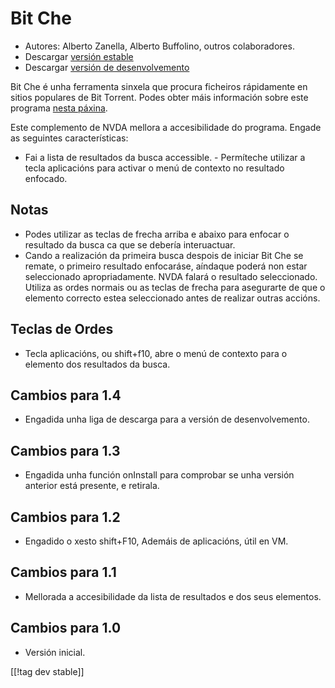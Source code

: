 # Bit Che #
*	 Autores: Alberto Zanella, Alberto Buffolino, outros colaboradores.
*	 Descargar [versión estable][1]
*	 Descargar [versión de desenvolvemento][3]

Bit Che é unha ferramenta sinxela  que procura ficheiros rápidamente en
sitios populares de Bit Torrent.  Podes obter máis información sobre este
programa [nesta páxina][2].

Este complemento de NVDA mellora a accesibilidade do programa. Engade as
seguintes características:

- Fai a lista de resultados da busca accessible.  - Permíteche utilizar a
tecla aplicacións para activar o menú de contexto no resultado enfocado.


## Notas ##
*	 Podes utilizar as teclas de frecha arriba e abaixo para enfocar o
   resultado da busca ca que se debería interuactuar.
*	 Cando a realización da primeira busca despois de iniciar Bit Che se
   remate, o primeiro resultado enfocaráse, aíndaque poderá non estar
   seleccionado apropriadamente. NVDA falará o resultado
   seleccionado. Utiliza as ordes normais ou as teclas de frecha para
   asegurarte de que o elemento correcto estea seleccionado antes de
   realizar outras accións.


## Teclas de Ordes ##
*	Tecla aplicacións, ou shift+f10, abre o menú de contexto para o elemento
  dos resultados da busca.

## Cambios para 1.4 ##
*	 Engadida unha liga de descarga para a versión de desenvolvemento.

## Cambios para 1.3 ##
*	 Engadida unha función onInstall para comprobar se unha versión anterior
   está presente, e retirala.

## Cambios para  1.2 ##
*	 Engadido o xesto shift+F10, Ademáis de aplicacións, útil en VM.

## Cambios para 1.1 ##
*	 Mellorada a accesibilidade da lista de resultados e dos seus elementos.

## Cambios para 1.0 ##
*	 Versión inicial.

[[!tag dev stable]]

[1]: http://addons.nvda-project.org/files/get.php?file=bc

[2]: http://www.convivea.com

[3]: http://addons.nvda-project.org/files/get.php?file=bc-dev
